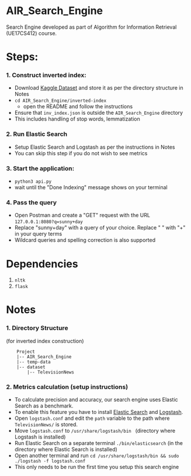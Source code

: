 # AIR_Search_Engine
Search Engine developed as part of Algorithm for Information Retrieval (UE17CS412) course.

# Steps:
### 1. Construct inverted index:
- Download [Kaggle Dataset](https://www.kaggle.com/amritvirsinghx/environmental-news-nlp-dataset) and store it as per the directory structure in Notes
- ```cd AIR_Search_Engine/inverted-index```
 	- open the README and follow the instructions
 - Ensure that ```inv_index.json``` is outside the ```AIR_Search_Engine``` directory
 - This includes handling of stop words, lemmatization

### 2. Run Elastic Search
 - Setup Elastic Search and Logstash as per the instructions in Notes
 - You can skip this step if you do not wish to see metrics

### 3. Start the application:
 - ``` python3 api.py ```
 - wait until the "Done Indexing" message shows on your terminal

### 4. Pass the query
 - Open Postman and create a "GET" request with the URL ```127.0.0.1:8080?q=sunny+day```
 - Replace "sunny+day" with a query of your choice. Replace " " with "+" in your query terms
 - Wildcard queries and spelling correction is also supported

# Dependencies
1. ```nltk```
2. ```flask ```

# Notes
### 1. Directory Structure
(for inverted index construction)
```
	Project
	|-- AIR_Search_Engine
	|-- temp-data
	|-- dataset
	    |-- TelevisionNews
```

### 2. Metrics calculation (setup instructions)
- To calculate precision and accuracy, our search engine uses Elastic Search as a benchmark. 
- To enable this feature you have to install [Elastic Search](https://www.elastic.co/downloads/elasticsearch) and [Logstash](https://www.elastic.co/downloads/logstash). 
- Open ```logstash.conf``` and edit the ```path``` variable to the path where ```TelevisionNews/``` is stored. 
- Move ```logstash.conf``` to ```/usr/share/logstash/bin ``` (directory where Logstash is installed)
- Run Elastic Search on a separate terminal ```./bin/elasticsearch``` (in the directory where Elastic Search is installed)
- Open another terminal and run ```cd /usr/share/logstash/bin && sudo ./logstash -f logstash.conf```
 - This only needs to be run the first time you setup this search engine

